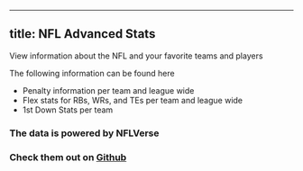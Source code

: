 
---
title: NFL Advanced Stats
---

View information about the NFL and your favorite teams and players

The following information can be found here

- Penalty information per team and league wide 
- Flex stats for RBs, WRs, and TEs per team and league wide 
- 1st Down Stats per team




### The data is powered by NFLVerse

### Check them out on [Github](https://github.com/nflverse)


